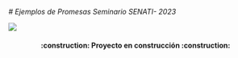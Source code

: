 <em> # Ejemplos de Promesas Seminario SENATI- 2023 </em>

   <p align="left">
   <img src="https://img.shields.io/badge/STATUS-EN%20DESAROLLO-green">
   </p>



   <h4 align="center">
:construction: Proyecto en construcción :construction:
</h4>